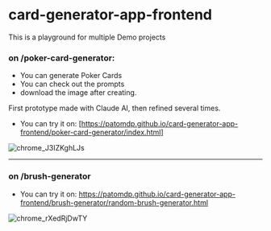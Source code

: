 # card-generator-app-frontend
This is a playground for multiple Demo projects


### on /poker-card-generator:
- You can generate Poker Cards
- You can check out the prompts
- download the image after creating.

First prototype made with Claude AI, then refined several times.
- You can try it on:
[https://patomdp.github.io/card-generator-app-frontend/poker-card-generator/index.html]


![chrome_J3IZKghLJs](https://github.com/user-attachments/assets/c9c8763c-6ec3-489f-96ff-59de41c32a47)

---
### on /brush-generator

- You can try it on: https://patomdp.github.io/card-generator-app-frontend/brush-generator/random-brush-generator.html

![chrome_rXedRjDwTY](https://github.com/user-attachments/assets/773b082f-0e25-4210-baa7-b101ace57466)
